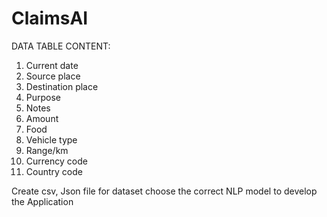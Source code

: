 # ClaimsAI
DATA TABLE CONTENT:

1.	Current date
2.	Source place
3.	Destination place
4.	Purpose
5.	Notes
6.	Amount
7.	Food
8.	Vehicle type
9.	Range/km
10.	Currency code
11.	Country code

Create csv, Json file for dataset
choose the correct NLP model to develop the Application

